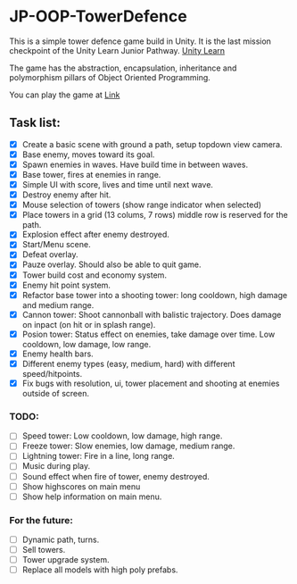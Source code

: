 # JP-OOP-TowerDefence

This is a simple tower defence game build in Unity. 
It is the last mission checkpoint of the Unity Learn Junior Pathway. [Unity Learn](https://learn.unity.com/tutorial/submission-programming-theory-in-action)

The game has the abstraction, encapsulation, inheritance and polymorphism pillars of Object Oriented Programming.

You can play the game at [Link](https://play.unity.com/mg/other/builds-5h-2)

## Task list: ##
- [x] Create a basic scene with ground a path, setup topdown view camera.
- [x] Base enemy, moves toward its goal.
- [x] Spawn enemies in waves. Have build time in between waves.
- [x] Base tower, fires at enemies in range.
- [x] Simple UI with score, lives and time until next wave.
- [x] Destroy enemy after hit. 
- [x] Mouse selection of towers (show range indicator when selected)
- [x] Place towers in a grid (13 colums, 7 rows) middle row is reserved for the path.
- [x] Explosion effect after enemy destroyed.
- [x] Start/Menu scene.
- [x] Defeat overlay.
- [x] Pauze overlay. Should also be able to quit game.
- [x] Tower build cost and economy system.
- [x] Enemy hit point system.
- [x] Refactor base tower into a shooting tower: long cooldown, high damage and medium range.
- [x] Cannon tower: Shoot cannonball with balistic trajectory. Does damage on inpact (on hit or in splash range).
- [x] Posion tower: Status effect on enemies, take damage over time. Low cooldown, low damage, low range.
- [x] Enemy health bars.
- [x] Different enemy types (easy, medium, hard) with different speed/hitpoints.
- [x] Fix bugs with resolution, ui, tower placement and shooting at enemies outside of screen.

### TODO: ###
- [ ] Speed tower: Low cooldown, low damage, high range.
- [ ] Freeze tower: Slow enemies, low damage, medium range.
- [ ] Lightning tower: Fire in a line, long range.
- [ ] Music during play.
- [ ] Sound effect when fire of tower, enemy destroyed.
- [ ] Show highscores on main menu
- [ ] Show help information on main menu.

### For the future: ###
- [ ] Dynamic path, turns.
- [ ] Sell towers.
- [ ] Tower upgrade system.
- [ ] Replace all models with high poly prefabs.
